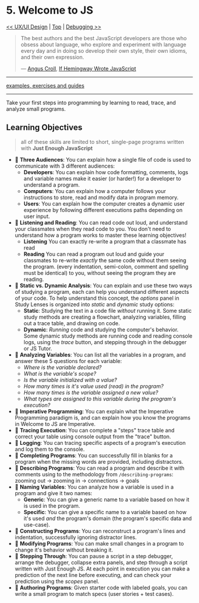 # 5. Welcome to JS

[&lt;&lt; UX/UI Design](../ux-ui-design/README.md) \| [Top](../README.md) \| [Debugging &gt;&gt;](../debugging/README.md)

> The best authors and the best JavaScript developers are those who obsess about language, who explore and experiment with language every day and in doing so develop their own style, their own idioms, and their own expression.
>
> — [Angus Croll](https://anguscroll.com/), [If Hemingway Wrote JavaScript](https://anguscroll.com/hemingway/)

---

[examples, exercises and guides](https://github.com/HackYourFutureBelgium/welcome-to-js)

---

Take your first steps into programming by learning to read, trace, and analyze small programs.

## Learning Objectives

> all of these skills are limited to short, single-page programs written with **Just Enough JavaScript**

- 🥚 **Three Audiences**: You can explain how a single file of code is used to communicate with 3 different audiences:
  - **Developers**: You can explain how code formatting, comments, logs and variable names make it easier (or harder!) for a developer to understand a program.
  - **Computers**: You can explain how a computer follows your instructions to store, read and modify data in program memory.
  - **Users**: You can explain how the computer creates a dynamic user experience by following different executions paths depending on user input.
- 🥚 **Listening and Reading**: You can read code out loud, and understand your classmates when they read code to you. You don't need to understand how a program works to master these learning objectives!
  - **Listening** You can exactly re-write a program that a classmate has read
  - **Reading** You can read a program out loud and guide your classmates to re-write _exactly_ the same code without them seeing the program. \(every indentation, semi-colon, comment and spelling must be identical\) to you, without seeing the program they are reading.
- 🥚 **Static vs. Dynamic Analysis**: You can explain and use these two ways of studying a program, each can help you understand different aspects of your code. To help understand this concept, the _options_ panel in Study Lenses is organized into _static_ and _dynamic_ study options:
  - **Static**: Studying the text in a code file _without_ running it. Some static study methods are creating a flowchart, analyzing variables, filling out a trace table, and drawing on code.
  - **Dynamic**: _Running_ code and studying the computer's behavior. Some dynamic study methods are running code and reading console logs, using the _trace_ button, and stepping through in the debugger or JS Tutor.
- 🥚 **Analyzing Variables**: You can list all the variables in a program, and answer these 5 questions for each variable:
  - _Where is the variable declared?_
  - _What is the variable's scope?_
  - _Is the variable initialized with a value?_
  - _How many times is it's value used \(read\) in the program?_
  - _How many times is the variable assigned a new value?_
  - _What types are assigned to this variable during the program's execution?_
- 🐣 **Imperative Programming**: You can explain what the Imperative Programming paradigm is, and can explain how you know the programs in Welcome to JS are Imperative.
- 🐣 **Tracing Execution**: You can complete a "steps" trace table and correct your table using console output from the "trace" button.
- 🐣 **Logging**: You can tracing specific aspects of a program's execution and log them to the console.
- 🐣 **Completing Programs**: You can successfully fill in blanks for a program when the missing words are provided, including distractors.
- 🐣 **Describing Programs**: You can read a program and describe it with comments using to the methodology from `/describing-programs`: zooming out -&gt; zooming in -&gt; connections -&gt; goals
- 🐣 **Naming Variables**: You can analyze how a variable is used in a program and give it two names:
  - **Generic**: You can give a generic name to a variable based on how it is used in the program.
  - **Specific**: You can give a specific name to a variable based on how it's used _and_ the program's domain (the program's specific data and use-case).
- 🐥 **Constructing Programs**: You can reconstruct a program's lines and indentation, successfully ignoring distractor lines.
- 🐥 **Modifying Programs**: You can make small changes in a program to change it's behavior without breaking it.
- 🐔 **Stepping Through**: You can pause a script in a step debugger, arrange the debugger, collapse extra panels, and step through a script written with Just Enough JS. At each point in execution you can make a prediction of the next line before executing, and can check your prediction using the _scopes_ panel.
- 🐔 **Authoring Programs**: Given starter code with labeled goals, you can write a small program to match specs \(user stories + test cases\).
